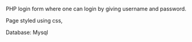 PHP login form where one can login by giving username and password.

Page styled using css,

Database: Mysql
